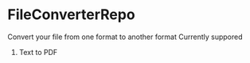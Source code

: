 # FileConverterRepo
Convert your file from one format to another format
Currently suppored 
1) Text to PDF

